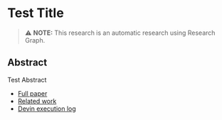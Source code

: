
# Test Title
> ⚠️ **NOTE:** This research is an automatic research using Research Graph.
## Abstract
Test Abstract

- [Full paper](https://github.com/auto-res2/auto-research/blob/devin-b5ffa5ceb46e4562a62da3cef2715742/paper/paper.pdf)
- [Related work](https://arxiv.org/abs/2106.01484)
- [Devin execution log](https://app.devin.ai/sessions/29ebce5ed6f247a4a5bb0d109ecb2f9b)